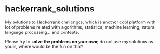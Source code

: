 # hackerrank_solutions
My solutions to [Hackerrank](https://www.hackerrank.com/challenges) challenges, which is another cool platform with lot of problems related with algorithms, statistics, machine learning, natural language processing... and contests.

Please try to **solve the problems on your own**; do not use my solutions as yours, where would be the fun on that?
